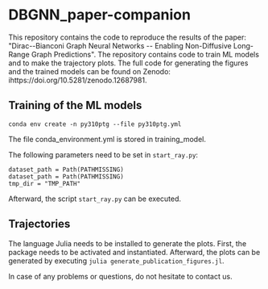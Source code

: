 # DBGNN_paper-companion

This repository contains the code to reproduce the results of the paper: "Dirac--Bianconi Graph Neural Networks -- Enabling Non-Diffusive Long-Range Graph Predictions". The repository contains code to train ML models and to make the trajectory plots. The full code for generating the figures and the trained models can be found on Zenodo: ihttps://doi.org/10.5281/zenodo.12687981. 

## Training of the ML models
```
conda env create -n py310ptg --file py310ptg.yml
```
The file conda_environment.yml is stored in training_model.

The following parameters need to be set in ```start_ray.py```:
```
dataset_path = Path(PATHMISSING)
dataset_path = Path(PATHMISSING)
tmp_dir = "TMP_PATH"
```

Afterward, the script ```start_ray.py``` can be executed.


## Trajectories
The language Julia needs to be installed to generate the plots. First, the package needs to be activated and instantiated. Afterward, the plots can be generated by executing ```julia generate_publication_figures.jl```.  

In case of any problems or questions, do not hesitate to contact us.
